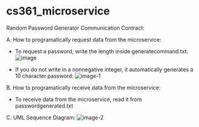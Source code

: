 # cs361_microservice
Random Password Generator Communication Contract:

A. How to programatically request data from the microservice:
- To request a password, write the length inside generatecommand.txt:
![image](https://github.com/frieschj/CS361/assets/122316555/6adde536-a99c-4114-b952-e177b19ed726)


- If you do not write in a nonnegative integer, it automatically generates a 10 character password:
![image-1](https://github.com/frieschj/CS361/assets/122316555/cecdb0a2-aa09-44a4-b132-18b35fc32af8)


B. How to programatically receive data from the microservice: 
- To receive data from the microservice, read it from passwordgenerated.txt

C. UML Sequence Diagram:
![image-2](https://github.com/frieschj/CS361/assets/122316555/675fd294-5d4f-4e63-b717-16fd4f3236f0)

